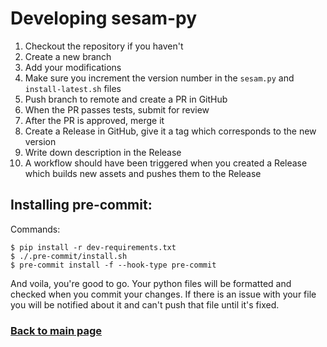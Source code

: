 # Developing sesam-py

1. Checkout the repository if you haven't
2. Create a new branch
3. Add your modifications
4. Make sure you increment the version number in the `sesam.py` and `install-latest.sh` files
4. Push branch to remote and create a PR in GitHub
5. When the PR passes tests, submit for review
6. After the PR is approved, merge it
7. Create a Release in GitHub, give it a tag which corresponds to the new version
8. Write down description in the Release 
9. A workflow should have been triggered when you created a Release which builds new assets and pushes them to the Release

## Installing pre-commit:
Commands:

```
$ pip install -r dev-requirements.txt
$ ./.pre-commit/install.sh
$ pre-commit install -f --hook-type pre-commit
```

And voila, you're good to go. Your python files will be formatted and checked when you commit your changes.
If there is an issue with your file you will be notified about it and can't push that file until it's fixed.


### [Back to main page](./README.md)